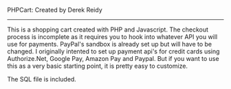PHPCart: Created by Derek Reidy

***********************************************************

This is a shopping cart created with PHP and Javascript. 
The checkout process is incomplete as it requires you
to hook into whatever API you will use for payments.
PayPal's sandbox is already set up but will have to be changed.
I originally intented to set up payment api's for credit cards 
using Authorize.Net, Google Pay, Amazon Pay and Paypal. But if you
want to use this as a very basic starting point, it is pretty easy
to customize.

The SQL file is included.
